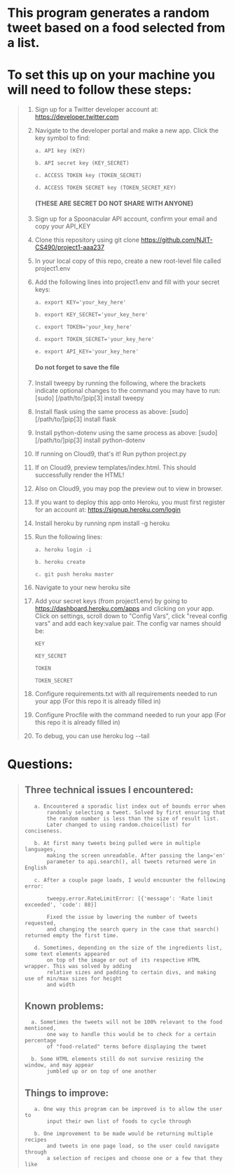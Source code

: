 # This program generates a random tweet based on a food selected from a list.

# To set this up on your machine you will need to follow these steps:

>1. Sign up for a Twitter developer account at: https://developer.twitter.com
>2. Navigate to the developer portal and make a new app. Click the key symbol to find: 
>
>        a. API key (KEY)
>        
>        b. API secret key (KEY_SECRET)
>        
>        c. ACCESS TOKEN key (TOKEN_SECRET)
>        
>        d. ACCESS TOKEN SECRET key (TOKEN_SECRET_KEY)
>
>    #### **(THESE ARE SECRET DO NOT SHARE WITH ANYONE)**
>
>3. Sign up for a Spoonacular API account, confirm your email and copy your API_KEY
>4. Clone this repository using git clone https://github.com/NJIT-CS490/project1-aaa237
>5. In your local copy of this repo, create a new root-level file called project1.env
>6. Add the following lines into project1.env and fill with your secret keys:
>        
>        a. export KEY='your_key_here'
>        
>        b. export KEY_SECRET='your_key_here'
>        
>        c. export TOKEN='your_key_here'
>            
>        d. export TOKEN_SECRET='your_key_here'
>
>        e. export API_KEY='your_key_here'
>                
>    #### **Do not forget to save the file**
>    
>7. Install tweepy by running the following, where the brackets indicate optional changes 
>    to the command you may have to run: [sudo] [/path/to/]pip[3] install tweepy
>8. Install flask using the same process as above: [sudo] [/path/to/]pip[3] install flask
>8. Install python-dotenv using the same process as above: [sudo] [/path/to/]pip[3] install python-dotenv
>10. If running on Cloud9, that's it! Run python project.py
>11. If on Cloud9, preview templates/index.html. This should successfully render the HTML!
>12. Also on Cloud9, you may pop the preview out to view in browser.
>13. If you want to deploy this app onto Heroku, you must first register for an account at: https://signup.heroku.com/login
>14. Install heroku by running npm install -g heroku
>15. Run the following lines:
>        
>         a. heroku login -i
>
>         b. heroku create
> 
>         c. git push heroku master
>
>16. Navigate to your new heroku site
>17. Add your secret keys (from project1.env) by going to https://dashboard.heroku.com/apps and clicking on your app.
>     Click on settings, scroll down to "Config Vars", click "reveal config vars" and add each key:value pair.
>     The config var names should be:
> 
>         KEY
>
>         KEY_SECRET
>
>         TOKEN
>
>         TOKEN_SECRET
>
>18. Configure requirements.txt with all requirements needed to run your app (For this repo it is already filled in)
>19. Configure Procfile with the command needed to run your app (For this repo it is already filled in)
>20. To debug, you can use heroku log --tail


# Questions:
>
>    ## Three technical issues I encountered:
>            
>        a. Encountered a sporadic list index out of bounds error when 
>            randomly selecting a tweet. Solved by first ensuring that  
>            the random number is less than the size of result list. 
>            Later changed to using random.choice(list) for conciseness.
>        
>        b. At first many tweets being pulled were in multiple languages, 
>            making the screen unreadable. After passing the lang='en' 
>            parameter to api.search(), all tweets returned were in English
>        
>        c. After a couple page loads, I would encounter the following error: 
>        
>            tweepy.error.RateLimitError: [{'message': 'Rate limit exceeded', 'code': 88}]
>        
>            Fixed the issue by lowering the number of tweets requested, 
>            and changing the search query in the case that search() returned empty the first time.
>
>        d. Sometimes, depending on the size of the ingredients list, some text elements appeared 
>            on top of the image or out of its respective HTML wrapper. This was solved by adding
>            relative sizes and padding to certain divs, and making use of min/max sizes for height
>            and width
>        
>    ## Known problems:
>            
>       a. Sometimes the tweets will not be 100% relevant to the food mentioned, 
>            one way to handle this would be to check for a certain percentage 
>            of "food-related" terms before displaying the tweet
>            
>       b. Some HTML elements still do not survive resizing the window, and may appear 
>            jumbled up or on top of one another
>        
>    ## Things to improve:
>            
>        a. One way this program can be improved is to allow the user to 
>            input their own list of foods to cycle through
>            
>        b. One improvement to be made would be returning multiple recipes 
>            and tweets in one page load, so the user could navigate through
>            a selection of recipes and choose one or a few that they like

